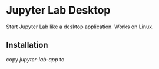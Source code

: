# Jupyter Lab Desktop
Start Jupyter Lab like a desktop application. Works on Linux.

## Installation
copy *jupyter-lab-app* to 
